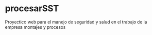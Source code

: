 # procesarSST
Proyectico web para el manejo de seguridad y salud en el trabajo de la empresa montajes y procesos
